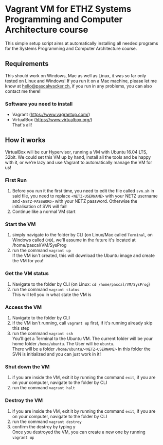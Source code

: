 # Vagrant VM for ETHZ Systems Programming and Computer Architecture course
This simple setup script aims at automatically installing all needed programs for the Systems Programming and Computer Architecture course.  
  
## Requirements
This should work on Windows, Mac as well as Linux, it was so far only tested on Linux and Windows! If you run it on a Mac machine, please let me know at hello@pascalwacker.ch, if you run in any problems, you can also contact me there!  
### Software you need to install 
- Vagrant (https://www.vagrantup.com/)
- VirtualBox (https://www.virtualbox.org/)  
That's all!  

## How it works
VirtualBox will be our Hypervisor, running a VM with Ubuntu 16.04 LTS, 32bit. We could set this VM up by hand, install all the tools and be happy with it, or we're lazy and use Vagrant to automatically manage the VM for us!  

### First Run
1) Before you run it the first time, you need to edit the file called `svn.sh` in said file, you need to replace `<NETZ-USERNAME>` with your NETZ username and `<NETZ-PASSWORD>` with your NETZ password. Otherwise the initialisation of SVN will fail!
2) Continue like a normal VM start  

### Start the VM
1) simply navigate to the folder by CLI (on Linux/Mac called `Terminal`, on Windows called `CMD`), we'll assume in the future it's located at /home/pascal/VM/SysProg
2) run the command `vagrant up`  
If the VM isn't created, this will download the Ubuntu image and create the VM for you!  

### Get the VM status
1) Navigate to the folder by CLI (on Linux: `cd /home/pascal/VM/SysProg`)
2) run the command `vagrant status`  
This will tell you in what state the VM is  

### Access the VM
1) Navigate to the folder by CLI
2) If the VM isn't running, call `vagrant up` first, if it's running already skip this step
3) run the command `vagrant ssh`  
You'll get a Terminal to the Ubuntu VM. The current folder will be your home folder `/home/ubuntu`. The User will be `ubuntu`.  
There will be a folder `/home/ubuntu/<NETZ-USERNAME>` in this folder the SVN is initialized and you can just work in it!  

### Shut down the VM
1) if you are inside the VM, exit it by running the command `exit`, if you are on your computer, navigate to the folder by CLI
2) run the command `vagrant halt`  

### Destroy the VM
1) if you are inside the VM, exit it by running the command `exit`, if you are on your computer, navigate to the folder by CLI
2) run the command `vagrant destroy`
3) confirm the destroy by typing y  
Once you destroyed the VM, you can create a new one by running `vagrant up`  
